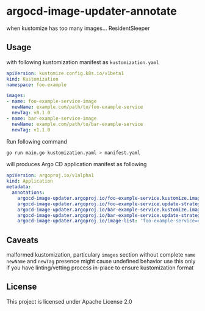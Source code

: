 # argocd-image-updater-annotate
when kustomize has too many images... ResidentSleeper

## Usage

with following kustomization manifest as `kustomization.yaml`
```yaml
apiVersion: kustomize.config.k8s.io/v1beta1
kind: Kustomization
namespace: foo-example

images:
- name: foo-example-service-image
  newName: example.com/path/to/foo-example-service
  newTag: v0.1.0
- name: bar-example-service-image
  newName: example.com/path/to/bar-example-service
  newTag: v1.1.0
```

Run following command

```sh
go run main.go kustomization.yaml > manifest.yaml
```

will produces Argo CD application manifest as following
```yaml
apiVersion: argoproj.io/v1alpha1
kind: Application
metadata:
  annotations:
    argocd-image-updater.argoproj.io/foo-example-service.kustomize.image-name: 'foo-example-service-image'
    argocd-image-updater.argoproj.io/foo-example-service.update-strategy: 'latest'
    argocd-image-updater.argoproj.io/bar-example-service.kustomize.image-name: 'bar-example-service-image'
    argocd-image-updater.argoproj.io/bar-example-service.update-strategy: 'latest'
    argocd-image-updater.argoproj.io/image-list: 'foo-example-service=example.com/path/to/foo-example-service,bar-example-service=example.com/path/to/bar-example-service'
```

## Caveats
malformed kustomization, particulary `images` section without complete `name` `newName` and `newTag` presence might cause undefined behavior
use this only if you have linting/vetting process in-place to ensure kustomization format

## License
This project is licensed under Apache License 2.0

